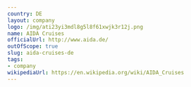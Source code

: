 ```yaml
---
country: DE
layout: company
logo: /img/ati23yi3mdl8g5l8f61xwjk3r12j.png
name: AIDA Cruises
officialUrl: http://www.aida.de/
outOfScope: true
slug: aida-cruises-de
tags:
- company
wikipediaUrl: https://en.wikipedia.org/wiki/AIDA_Cruises
---
```

